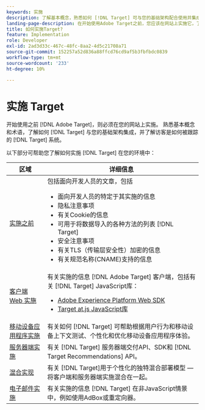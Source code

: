 ```yaml
---
keywords: 实施
description: 了解基本概念，熟悉如何 [!DNL Target] 可与您的基础架构配合使用并集成，并了解访客的跟踪方式。
landing-page-description: 在开始使用Adobe Target之前，您应该在网站上实施它，了解一些基本概念和术语，并熟悉如何 [!DNL Target] 工作。
title: 如何实施Target?
feature: Implementation
role: Developer
exl-id: 2ad3d33c-467c-48fc-8aa2-4d5c21708a71
source-git-commit: 152257a52d836a88ffcd76cd9af5b3fbfbdc0839
workflow-type: tm+mt
source-wordcount: '233'
ht-degree: 10%

---
```


# 实施 Target

开始使用之前 [!DNL Adobe Target]，则必须在您的网站上实施。 熟悉基本概念和术语，了解如何 [!DNL Target] 与您的基础架构集成，并了解访客是如何被跟踪的 [!DNL Target] 系统。

以下部分可帮助您了解如何实施 [!DNL Target] 在您的环境中：

| 区域 | 详细信息 |
| --- | --- |
| [实施之前](c-considerations-before-you-implement-target/considerations-before-you-implement-target.md) | 包括面向开发人员的文章，包括<ul><li>面向开发人员的特定于其实施的信息</li><li>隐私注意事项</li><li>有关Cookie的信息<li>可用于将数据导入的各种方法的列表 [!DNL Target]</li><li>安全注意事项</li><li>有关TLS（传输层安全性）加密的信息</li><li>有关规范名称(CNAME)支持的信息</li></ul> |
| [客户端 Web 实施](/help/main/c-implementing-target/c-implementing-target-for-client-side-web/implement-target-for-client-side-web.md) | 有关实施的信息 [!DNL Adobe Target] 客户端，包括有关 [!DNL Target] JavaScript库：<ul><li>[Adobe Experience Platform Web SDK](/help/main/c-implementing-target/c-implementing-target-for-client-side-web/aep-web-sdk.md)</li><li>[Target at.js JavaScript库](/help/main/c-implementing-target/c-implementing-target-for-client-side-web/c-how-atjs-works/how-atjs-works.md)</li></ul> |
| [移动设备应用程序实施](/help/main/c-target-mobile-app/target-mobile-app.md) | 有关如何 [!DNL Target] 可帮助根据用户行为和移动设备上下文测试、个性化和优化移动设备应用程序体验。 |
| [服务器端实施](/help/main/c-implementing-target/c-api-and-sdk-overview/api-and-sdk-overview.md) | 有关 [!DNL Target] 服务器端交付API、SDK和 [!DNL Target Recommendations] API。 |
| [混合实现](/help/main/c-implementing-target/hybrid-implementation.md) | 有关 [!DNL Target]用于个性化的独特混合部署模型 — 将客户端和服务器端实施混合在一起。 |
| [电子邮件实施](c-non-javascript-based-implementation/non-javascript-based-implementation.md) | 有关实施的信息 [!DNL Target] 在非JavaScript情景中，例如使用AdBox或重定向器。 |
